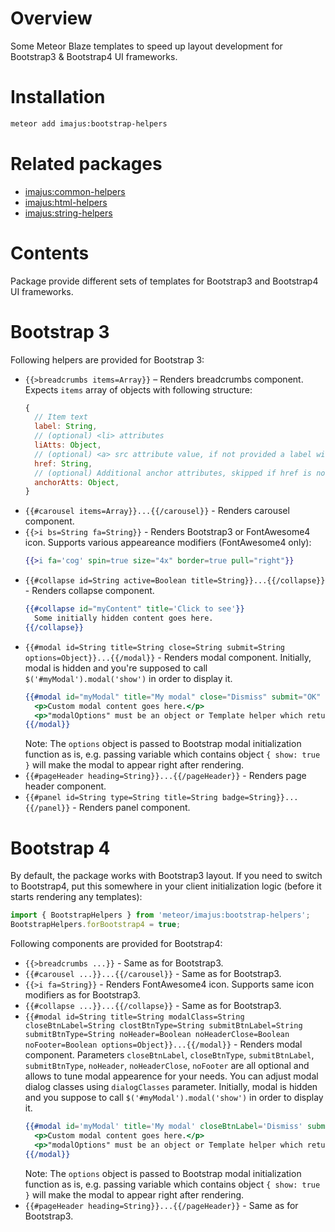 # Overview

Some Meteor Blaze templates to speed up layout development for Bootstrap3 & Bootstrap4 UI frameworks.

# Installation

```sh
meteor add imajus:bootstrap-helpers
```

# Related packages

* [imajus:common-helpers](https://github.com/imajus/meteor-common-helpers)
* [imajus:html-helpers](https://github.com/imajus/meteor-html-helpers)
* [imajus:string-helpers](https://github.com/imajus/meteor-string-helpers)

# Contents

Package provide different sets of templates for Bootstrap3 and Bootstrap4 UI frameworks.

# Bootstrap 3

Following helpers are provided for Bootstrap 3:

* `{{>breadcrumbs items=Array}}` – Renders breadcrumbs component. Expects `items` array of objects with following structure:
  ```js
  {
    // Item text
    label: String,
    // (optional) <li> attributes
    liAtts: Object,
    // (optional) <a> src attribute value, if not provided a label will be displayed as static text
    href: String,
    // (optional) Additional anchor attributes, skipped if href is not provided
    anchorAtts: Object,
  }
  ```
* `{{#carousel items=Array}}...{{/carousel}}` - Renders carousel component.
* `{{>i bs=String fa=String}}` - Renders Bootstrap3 or FontAwesome4 icon. Supports various appeareance modifiers (FontAwesome4 only):
  ```handlebars
  {{>i fa='cog' spin=true size="4x" border=true pull="right"}}
  ```
* `{{#collapse id=String active=Boolean title=String}}...{{/collapse}}` - Renders collapse component.
  ```handlebars
  {{#collapse id="myContent" title='Click to see'}}
    Some initially hidden content goes here.
  {{/collapse}}
  ```
* `{{#modal id=String title=String close=String submit=String options=Object}}...{{/modal}}` - Renders modal component. Initially, modal is hidden and you're supposed to call `$('#myModal').modal('show')` in order to display it.
  ```handlebars
  {{#modal id="myModal" title="My modal" close="Dismiss" submit="OK" options=modalOptions}}
    <p>Custom modal content goes here.</p>
    <p>"modalOptions" must be an object or Template helper which returns an object</p>
  {{/modal}}
  ```
  Note: The `options` object is passed to Bootstrap modal initialization function as is, e.g. passing variable which contains object `{ show: true }` will make the modal to appear right after rendering.
* `{{#pageHeader heading=String}}...{{/pageHeader}}` - Renders page header component.
* `{{#panel id=String type=String title=String badge=String}}...{{/panel}}` - Renders panel component.

# Bootstrap 4

By default, the package works with Bootstrap3 layout. If you need to switch to Bootstrap4, put this somewhere in your client initialization logic (before it starts rendering any templates):
```js
import { BootstrapHelpers } from 'meteor/imajus:bootstrap-helpers';
BootstrapHelpers.forBootstrap4 = true;
```

Following components are provided for Bootstrap4:

* `{{>breadcrumbs ...}}` - Same as for Bootstrap3.
* `{{#carousel ...}}...{{/carousel}}` - Same as for Bootstrap3.
* `{{>i fa=String}}` - Renders FontAwesome4 icon. Supports same icon modifiers as for Bootstrap3.
* `{{#collapse ...}}...{{/collapse}}` - Same as for Bootstrap3.
* `{{#modal id=String title=String modalClass=String closeBtnLabel=String clostBtnType=String submitBtnLabel=String submitBtnType=String noHeader=Boolean noHeaderClose=Boolean noFooter=Boolean options=Object}}...{{/modal}}` - Renders modal component. Parameters `closeBtnLabel`, `closeBtnType`, `submitBtnLabel`, `submitBtnType`, `noHeader`, `noHeaderClose`, `noFooter` are all optional and allows to tune modal appearence for your needs. You can adjust modal dialog classes using `dialogClasses` parameter.
Initially, modal is hidden and you suppose to call `$('#myModal').modal('show')` in order to display it.
  ```handlebars
  {{#modal id='myModal' title='My modal' closeBtnLabel='Dismiss' submitBtnLabel='OK' options=modalOptions}}
    <p>Custom modal content goes here.</p>
    <p>"modalOptions" must be an object or Template helper which returns an object</p>
  {{/modal}}
  ```
  Note: The `options` object is passed to Bootstrap modal initialization function as is, e.g. passing variable which contains object `{ show: true }` will make the modal to appear right after rendering.
* `{{#pageHeader heading=String}}...{{/pageHeader}}` - Same as for Bootstrap3.